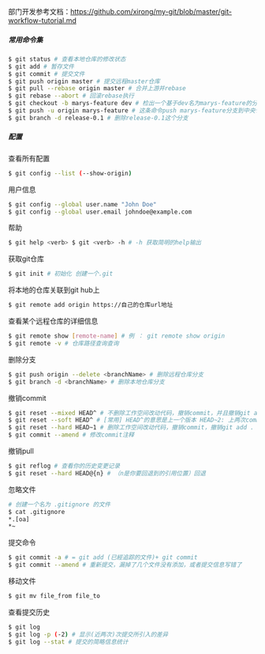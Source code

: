 部门开发参考文档：https://github.com/xirong/my-git/blob/master/git-workflow-tutorial.md

##### 常用命令集

```bash
$ git status # 查看本地仓库的修改状态
$ git add # 暂存文件
$ git commit # 提交文件
$ git push origin master # 提交远程master仓库
$ git pull --rebase origin master # 合并上游并rebase 
$ git rebase --abort # 回滚rebase执行 
$ git checkout -b marys-feature dev # 检出一个基于dev名为marys-feature的分支 
$ git push -u origin marys-feature # 这条命令push marys-feature分支到中央仓库（origin），-u选项设置本地分支去跟踪远程对应的分支。 
$ git branch -d release-0.1 # 删除release-0.1这个分支
```

##### 配置

查看所有配置

```bash
$ git config --list (--show-origin) 
```

用户信息

```bash
$ git config --global user.name "John Doe" 
$ git config --global user.email johndoe@example.com
```

帮助

```bash
$ git help <verb> $ git <verb> -h # -h 获取简明的help输出
```

获取git仓库

```bash
$ git init # 初始化 创建一个.git
```

将本地的仓库关联到git hub上

```bash
$ git remote add origin https://自己的仓库url地址
```

查看某个远程仓库的详细信息

```bash
$ git remote show [remote-name] # 例 ： git remote show origin
$ git remote -v # 仓库路径查询查询
```

删除分支

```bash
$ git push origin --delete <branchName> # 删除远程仓库分支
$ git branch -d <branchName> # 删除本地仓库分支
```

撤销commit

```bash
$ git reset --mixed HEAD^ # 不删除工作空间改动代码，撤销commit，并且撤销git add . 操作
$ git reset --soft HEAD^ # [常用] HEAD^的意思是上一个版本 HEAD~2: 上两次commit撤销 不删除工作空间改动代码，撤销commit，并且撤销git add . 操作
$ git reset --hard HEAD~1 # 删除工作空间改动代码，撤销commit，撤销git add . 恢复到了上一次的commit状态
$ git commit --amend # 修改commit注释
```

撤销pull

```bash
$ git reflog # 查看你的历史变更记录
$ git reset --hard HEAD@{n} # （n是你要回退到的引用位置）回退
```

忽略文件

```bash
# 创建一个名为 .gitignore 的文件
$ cat .gitignore
*.[oa]
*~
```

提交命令

```bash
$ git commit -a # = git add (已經追踪的文件)+ git commit 
$ git commit --amend # 重新提交，漏掉了几个文件没有添加，或者提交信息写错了
```

移动文件

```bash
$ git mv file_from file_to
```

查看提交历史

```bash
$ git log
$ git log -p (-2) # 显示(近两次)次提交所引入的差异
$ git log --stat # 提交的简略信息统计
```

